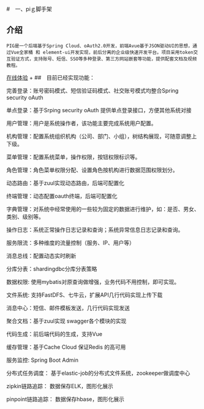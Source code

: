 #　一、piｇ脚手架

## 介绍

	PIG是一个后端基于Spring Cloud、oAuth2.0开发，前端Avue基于JSON驱动UI的思想，通过Vue全家桶 和 element-ui开发实现，前后分离的企业级快速开发平台。项目采用token交互验证方式，支持账号、短信、SSO等多种登录、第三方网站嵌套等功能，提供配套文档及视频教程。

[在线体验](http://preview.pig4cloud.com/)
[](https://pig4cloud.com/doc/pig)+
##　目前已经实现功能：

完善登录：账号密码模式、短信验证码模式、社交账号模式均整合Spring security oAuth

单点登录：基于Srping security oAuth 提供单点登录接口，方便其他系统对接

用户管理：用户是系统操作者，该功能主要完成系统用户配置。

机构管理：配置系统组织机构（公司、部门、小组），树结构展现，可随意调整上下级。

菜单管理：配置系统菜单，操作权限，按钮权限标识等。

角色管理：角色菜单权限分配、设置角色按机构进行数据范围权限划分。

动态路由：基于zuul实现动态路由，后端可配置化

终端管理：动态配置oauth终端，后端可配置化

字典管理：对系统中经常使用的一些较为固定的数据进行维护，如：是否、男女、类别、级别等。

操作日志：系统正常操作日志记录和查询；系统异常信息日志记录和查询。

服务限流：多种维度的流量控制（服务、IP、用户等）

消息总线：配置动态实时刷新

分库分表：shardingdbc分库分表策略

数据权限: 使用mybatis对原查询做增强，业务代码不用控制，即可实现。

文件系统: 支持FastDFS、七牛云，扩展API几行代码实现上传下载

消息中心：短信、邮件模板发送，几行代码实现发送

聚合文档：基于zuul实现 swagger各个模块的实现

代码生成：前后端代码的生成，支持Vue

缓存管理：基于Cache Cloud 保证Redis 的高可用

服务监控: Spring Boot Admin

分布式任务调度： 基于elastic-job的分布式文件系统，zookeeper做调度中心

zipkin链路追踪： 数据保存ELK，图形化展示

pinpoint链路追踪： 数据保存hbase，图形化展示

